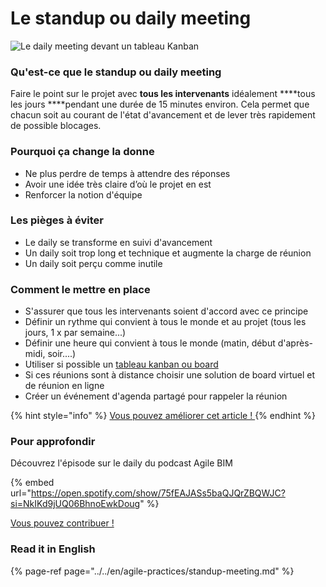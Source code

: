 # Le standup ou daily meeting

![Le daily meeting devant un tableau Kanban](../../.gitbook/assets/undraw_scrum_board_cesn.png)

### Qu'est-ce que le standup ou daily meeting

Faire le point sur le projet avec **tous les intervenants** idéalement ****tous les jours ****pendant une durée de 15 minutes environ. Cela permet que chacun soit au courant de l'état d'avancement et de lever très rapidement de possible blocages.  

### Pourquoi ça change la donne

* Ne plus perdre de temps à attendre des réponses
* Avoir une idée très claire d’où le projet en est 
*  Renforcer la notion d'équipe 

### Les pièges à éviter

* Le daily se transforme en suivi d'avancement
* Un daily soit trop long et technique et augmente la charge de réunion 
* Un daily soit perçu comme inutile 

### Comment le mettre en place 

* S'assurer que tous les intervenants soient d'accord avec ce principe 
* Définir un rythme qui convient à tous le monde et au projet \(tous les jours, 1 x par semaine...\) 
* Définir une heure qui convient à tous le monde \(matin, début d'après-midi, soir....\)
* Utiliser si possible un [tableau kanban ou board](tableau-kanban-board.md)
* Si ces réunions sont à distance choisir une solution de board virtuel et de réunion en ligne 
* Créer un événement d'agenda partagé pour rappeler la réunion 

{% hint style="info" %}
[Vous pouvez améliorer cet article ! ](../communaute-agile-bim/contribuer.md)
{% endhint %}

### Pour approfondir 

Découvrez l'épisode sur le daily du podcast Agile BIM 

{% embed url="https://open.spotify.com/show/75fEAJASs5baQJQrZBQWJC?si=NkIKd9jUQ06BhnoEwkDoug" %}

[Vous pouvez contribuer ! ](../communaute-agile-bim/contribuer.md)

### Read it in English 

{% page-ref page="../../en/agile-practices/standup-meeting.md" %}




